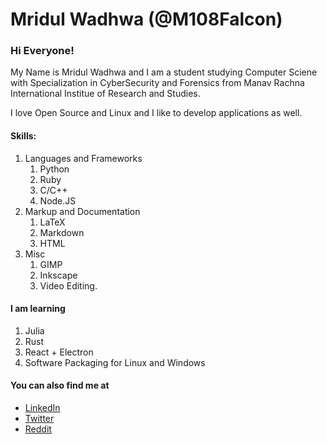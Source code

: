 # Mridul Wadhwa (@M108Falcon)

### Hi Everyone!
My Name is Mridul Wadhwa and I am a student studying Computer Sciene with Specialization in CyberSecurity and Forensics from Manav Rachna International Institue of Research and Studies.

I love Open Source and Linux and I like to develop applications as well.

#### Skills:
1. Languages and Frameworks
    1. Python
    2. Ruby 
    3. C/C++
    4. Node.JS
2. Markup and Documentation
    1. LaTeX
    2. Markdown
    3. HTML
3. Misc
    1. GIMP
    2. Inkscape
    3. Video Editing.

#### I am learning
1. Julia
2. Rust
3. React + Electron
4. Software Packaging for Linux and Windows

#### You can also find me at 
- [LinkedIn](https://linkedin.com/in/mridul-wadhwa-mw2000)
- [Twitter](https://twitter.com/M108_Falcon)
- [Reddit](https://reddit.com/user/M108Falcon)
